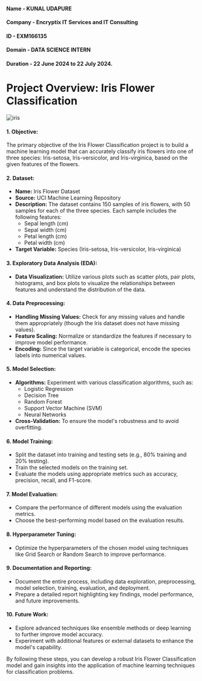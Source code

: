 #### Name - KUNAL UDAPURE
#### Company - Encryptix IT Services and IT Consulting
#### ID - EXM166135
#### Domain - DATA SCIENCE INTERN
#### Duration - 22 June 2024 to 22 July 2024.

# Project Overview: Iris Flower Classification
![iris](https://github.com/user-attachments/assets/4a10efc2-04be-4c94-9c8d-680fffc07c15)

#### 1. **Objective:**
The primary objective of the Iris Flower Classification project is to build a machine learning model that can accurately classify iris flowers into one of three species: Iris-setosa, Iris-versicolor, and Iris-virginica, based on the given features of the flowers.

#### 2. **Dataset:**
- **Name:** Iris Flower Dataset
- **Source:** UCI Machine Learning Repository
- **Description:** The dataset contains 150 samples of iris flowers, with 50 samples for each of the three species. Each sample includes the following features:
  - Sepal length (cm)
  - Sepal width (cm)
  - Petal length (cm)
  - Petal width (cm)
- **Target Variable:** Species (Iris-setosa, Iris-versicolor, Iris-virginica)

#### 3. **Exploratory Data Analysis (EDA):**
- **Data Visualization:** Utilize various plots such as scatter plots, pair plots, histograms, and box plots to visualize the relationships between features and understand the distribution of the data.

#### 4. **Data Preprocessing:**
- **Handling Missing Values:** Check for any missing values and handle them appropriately (though the Iris dataset does not have missing values).
- **Feature Scaling:** Normalize or standardize the features if necessary to improve model performance.
- **Encoding:** Since the target variable is categorical, encode the species labels into numerical values.

#### 5. **Model Selection:**
- **Algorithms:** Experiment with various classification algorithms, such as:
  - Logistic Regression
  - Decision Tree
  - Random Forest
  - Support Vector Machine (SVM)
  - Neural Networks
- **Cross-Validation:** To ensure the model's robustness and to avoid overfitting.

#### 6. **Model Training:**
- Split the dataset into training and testing sets (e.g., 80% training and 20% testing).
- Train the selected models on the training set.
- Evaluate the models using appropriate metrics such as accuracy, precision, recall, and F1-score.

#### 7. **Model Evaluation:**
- Compare the performance of different models using the evaluation metrics.
- Choose the best-performing model based on the evaluation results.

#### 8. **Hyperparameter Tuning:**
- Optimize the hyperparameters of the chosen model using techniques like Grid Search or Random Search to improve performance.

#### 9. **Documentation and Reporting:**
- Document the entire process, including data exploration, preprocessing, model selection, training, evaluation, and deployment.
- Prepare a detailed report highlighting key findings, model performance, and future improvements.

#### 10. **Future Work:**
- Explore advanced techniques like ensemble methods or deep learning to further improve model accuracy.
- Experiment with additional features or external datasets to enhance the model's capability.

By following these steps, you can develop a robust Iris Flower Classification model and gain insights into the application of machine learning techniques for classification problems.
